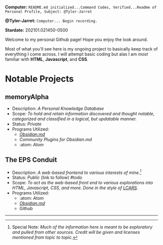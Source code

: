 **Computer:** `README.md initialized...Command Codes, Verified...Readme of Personal Profile, Subject: @Tyler-Jarret`

**@Tyler-Jarret:** `Computer... Begin recording.`

**Stardate:** 202101.021450-0500

Welcome to my personal Github page! Hope you enjoy the look around.

Most of what you'll see here is my ongoing project to basically keep track of everything I come across. I will attempt basic coding but alas I am *most* familiar with **HTML**, **Javascript**, and **CSS**.

# Notable Projects

## memoryAlpha

- Description: *A Personal Knowledge Database*
- Scope: *To hold and retain information discovered and thought notable, categorized and classified in a logical, but updatable manner.*
- Status: *Private*
- Programs Utilized:
	- *[Obsidian.md](https://obsidian.md)*
	- *Community Plugins for Obsidian.md*
	- :atom: *Atom*

## The EPS Conduit

- Description: *A web-based frontend to various interests of mine.[^1]*
- Status: *Public* (link to follow) #todo
- Scope: *To act as the web-based front end to various explorations into HTML, Javascript, CSS, and more. Done in the style of [LCARS](https://en.wikipedia.org/wiki/LCARS).*
- Programs Utilized:
	- :atom: *Atom*
	- *[Obsidian.md](https://obsidian.md)*
	- Github

- - -

[^1]: Special Note: *Much of the information here is meant to be exploratory and pulled from other sources. Credit will be given and licenses mentioned from topic to topic.*
